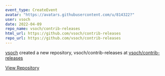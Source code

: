 ```yaml
---
event_type: CreateEvent
avatar: "https://avatars.githubusercontent.com/u/814322?"
user: vsoch
date: 2022-04-09
repo_name: vsoch/contrib-releases
html_url: https://github.com/vsoch/contrib-releases
repo_url: https://github.com/vsoch/contrib-releases
---
```


<a href='https://github.com/vsoch' target='_blank'>vsoch</a> created a new repository, vsoch/contrib-releases at <a href='https://github.com/vsoch/contrib-releases' target='_blank'>vsoch/contrib-releases</a>

<a href='https://github.com/vsoch/contrib-releases' target='_blank'>View Repository</a>